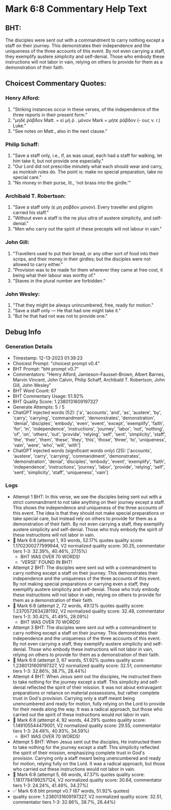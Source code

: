 # Mark 6:8 Commentary Help Text

## BHT:
The disciples were sent out with a commandment to carry nothing except a staff on their journey. This demonstrates their independence and the uniqueness of the three accounts of this event. By not even carrying a staff, they exemplify austere simplicity and self-denial. Those who embody these instructions will not labor in vain, relying on others to provide for them as a demonstration of their faith.

## Choicest Commentary Quotes:
### Henry Alford:
1. "Striking instances occur in these verses, of the independence of the three reports in their present form."
2. "μηδὲ ῥάβδον Matt. = εἰ μὴ ῥ . μόνον Mark = μήτε ῥάβδον (- ους v. r.) Luke."
3. "See notes on Matt., also in the next clause."

### Philip Schaff:
1. "Save a staff only, i.e., if, as was usual, each had a staff for walking, let him take it, but not provide one especially."
2. "Our Lord did not prescribe minutely what each should wear and carry, as monkish rules do. The point is: make no special preparation, take no special care."
3. "No money in their purse, lit., ‘not brass into the girdle.’"

### Archibald T. Robertson:
1. "Save a staff only (ε μη ραβδον μονον). Every traveller and pilgrim carried his staff."
2. "Without even a staff is the ne plus ultra of austere simplicity, and self-denial."
3. "Men who carry out the spirit of these precepts will not labour in vain."

### John Gill:
1. "Travellers used to put their bread, or any other sort of food into their scrips, and their money in their girdles; but the disciples were not allowed to carry either."
2. "Provision was to be made for them wherever they came at free cost, it being what their labour was worthy of."
3. "Staves in the plural number are forbidden."

### John Wesley:
1. "That they might be always unincumbered, free, ready for motion."
2. "Save a staff only — He that had one might take it."
3. "But he that had not was not to provide one."


## Debug Info
### Generation Details
- Timestamp: 12-13-2023 01:39:23
- Choicest Prompt: "choicest prompt v0.4"
- BHT Prompt: "bht prompt v0.7"
- Commentators: "Henry Alford, Jamieson-Fausset-Brown, Albert Barnes, Marvin Vincent, John Calvin, Philip Schaff, Archibald T. Robertson, John Gill, John Wesley"
- BHT Word Count: 67
- BHT Commentary Usage: 51.92%
- BHT Quality Score: 1.2380131609197327
- Generate Attempts: 5 / 5
- ChatGPT injected words (52):
	['a', 'accounts', 'and', 'as', 'austere', 'by', 'carry', 'carrying', 'commandment', 'demonstrates', 'demonstration', 'denial', 'disciples', 'embody', 'even', 'event', 'except', 'exemplify', 'faith', 'for', 'in', 'independence', 'instructions', 'journey', 'labor', 'not', 'nothing', 'of', 'on', 'others', 'out', 'provide', 'relying', 'self', 'sent', 'simplicity', 'staff', 'the', 'their', 'them', 'these', 'they', 'this', 'those', 'three', 'to', 'uniqueness', 'vain', 'were', 'who', 'will', 'with']
- ChatGPT injected words (significant words only) (25):
	['accounts', 'austere', 'carry', 'carrying', 'commandment', 'demonstrates', 'demonstration', 'denial', 'disciples', 'embody', 'event', 'exemplify', 'faith', 'independence', 'instructions', 'journey', 'labor', 'provide', 'relying', 'self', 'sent', 'simplicity', 'staff', 'uniqueness', 'vain']

### Logs
- Attempt 1 BHT: In this verse, we see the disciples being sent out with a strict commandment to not take anything on their journey except a staff. This shows the independence and uniqueness of the three accounts of this event. The idea is that they should not make special preparations or take special care, but instead rely on others to provide for them as a demonstration of their faith. By not even carrying a staff, they exemplify austere simplicity and self-denial. Those who truly embody the spirit of these instructions will not labor in vain.
- 🔄 Mark 6:8 (attempt 1, 93 words, 52.17% quotes quality score: 1.1702300277599944, V2 normalized quality score: 30.25, commentator tiers 1-3: 32.39%, 40.46%, 27.15%) 
	- BHT WAS OVER 70 WORDS! 
	- 'VERSE' FOUND IN BHT!
- Attempt 2 BHT: The disciples were sent out with a commandment to carry nothing except a staff on their journey. This demonstrates their independence and the uniqueness of the three accounts of this event. By not making special preparations or carrying even a staff, they exemplify austere simplicity and self-denial. Those who truly embody these instructions will not labor in vain, relying on others to provide for them as a demonstration of their faith.
- 🔄 Mark 6:8 (attempt 2, 72 words, 49.12% quotes quality score: 1.2370572634281192, V2 normalized quality score: 32.48, commentator tiers 1-3: 30.42%, 41.49%, 28.09%) 
	- BHT WAS OVER 70 WORDS!
- Attempt 3 BHT: The disciples were sent out with a commandment to carry nothing except a staff on their journey. This demonstrates their independence and the uniqueness of the three accounts of this event. By not even carrying a staff, they exemplify austere simplicity and self-denial. Those who embody these instructions will not labor in vain, relying on others to provide for them as a demonstration of their faith.
- 🔄 Mark 6:8 (attempt 3, 67 words, 51.92% quotes quality score: 1.2380131609197327, V2 normalized quality score: 32.51, commentator tiers 1-3: 32.86%, 38.7%, 28.44%)
- Attempt 4 BHT: When Jesus sent out the disciples, He instructed them to take nothing for the journey except a staff. This simplicity and self-denial reflected the spirit of their mission. It was not about extravagant preparations or reliance on material possessions, but rather complete trust in God's provision. Carrying only a staff meant being unencumbered and ready for motion, fully relying on the Lord to provide for their needs along the way. It was a radical approach, but those who carried out the spirit of these instructions would not labor in vain.
- 🔄 Mark 6:8 (attempt 4, 92 words, 44.29% quotes quality score: 1.149105544479001, V2 normalized quality score: 29.55, commentator tiers 1-3: 24.48%, 40.93%, 34.59%) 
	- BHT WAS OVER 70 WORDS!
- Attempt 5 BHT: When Jesus sent out the disciples, He instructed them to take nothing for the journey except a staff. This simplicity reflected the spirit of their mission, emphasizing complete trust in God's provision. Carrying only a staff meant being unencumbered and ready for motion, relying fully on the Lord. It was a radical approach, but those who carried out these instructions would not labor in vain.
- 🔄 Mark 6:8 (attempt 5, 66 words, 47.37% quotes quality score: 1.1817784199257124, V2 normalized quality score: 30.64, commentator tiers 1-3: 24.24%, 41.49%, 34.27%)
- ✅ Mark 6:8 bht prompt v0.7 (67 words, 51.92% quotes)
- quality score: 1.2380131609197327, V2 normalized quality score: 32.51, commentator tiers 1-3: 32.86%, 38.7%, 28.44%)